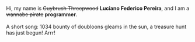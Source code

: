 Hi, my name is ~~Guybrush Threepwood~~ **Luciano Federico Pereira**, and I am a ~~wannabe pirate~~ **programmer**.<br><br>A short song: 1034 bounty of doubloons gleams in the sun, a treasure hunt has just begun! Arrr!
